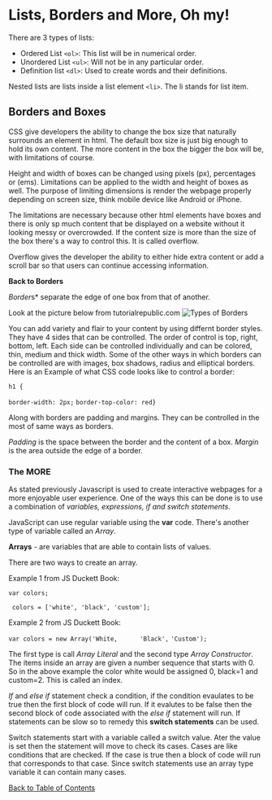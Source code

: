 # Lists, Borders and More, Oh my!

There are 3 types of lists:
* Ordered List ```<ol>```: This list will be in numerical order.
* Unordered List ```<ul>```: Will not be in any particular order.
* Definition list ```<dl>```: Used to create words and their definitions.

Nested lists are lists inside a list element ```<li>```. The li stands for list item.

## Borders and Boxes

CSS give developers the ability to change the box size that naturally surrounds an element in html. The default box size is just big enough to hold its own content. The more content in the box the bigger the box will be, with limitations of course. 

Height and width of boxes can be changed using pixels (px), percentages or (ems). Limitations can be applied to the width and height of boxes as well. The purpose of limiting dimensions is render the webpage properly depending on screen size, think mobile device like Android or iPhone. 

The limitations are necessary because other html elements have boxes and there is only sp much content that be displayed on a website without it looking messy or overcrowded. If the content size is more than the size of the box there's a way to control this. It is called overflow.

Overflow gives the developer the ability to either hide extra content or add a scroll bar so that users can continue accessing information.

**Back to Borders**

*Border*s* separate the edge of one box from that of another.

Look at the picture below from tutorialrepublic.com
![Types of Borders](https://www.tutorialrepublic.com/lib/images/css-border-style.png)

You can add variety and flair to your content by using differnt border styles.
They have 4 sides that can be controlled. The order of control is top, right, bottom, left. Each side can be controlled individually and can be colored, thin, medium and thick width. Some of the other ways in which borders can be controlled are with images, box shadows, radius and elliptical borders. Here is an Example of what CSS code looks like to control a border:

  ```h1 {```

  ```border-width: 2px;```
  ```border-top-color: red}```

Along with borders are padding and margins. They can be controlled in the most of same ways as borders.

*Padding* is the space between the border and the content of a box.
*Margin* is the area outside the edge of a border.

### The MORE

As stated previously Javascript is used to create interactive webpages for a more enjoyable user experience. One of the ways this can be done is to use a combination of *variables, expressions, if and switch statements*.

JavaScript can use regular variable using the **var** code. There's another type of variable called an *Array*.

**Arrays** - are variables that are able to contain lists of values.

There are two ways to create an array.

Example 1 from JS Duckett Book:

```var colors;```

   ``` colors = ['white', 'black', 'custom'];```

Example 2 from JS Duckett Book:

```var colors = new Array('White,```
                        ```     ```
                       ```'Black',```
                       ```'Custom');```

The first type is call *Array Literal* and the second type *Array Constructor*.
The items inside an array are given a number sequence that starts with 0. So in the above example the color white would be assigned 0, black=1 and custom=2. This is called an index.

*If* and *else if* statement check a condition, if the condition evaulates to be true then the first block of code will run. If it evalutes to be false then the second block of code associated with the *else if* statement will run. If statements can be slow so to remedy this **switch statements** can be used.

Switch statements start with a variable called a switch value. Ater the value is set then the statement will move to check its cases. Cases are like conditions that are checked. If the case is true then a block of code will run that corresponds to that case. Since switch statements use an array type variable it can contain many cases.


[Back to Table of Contents](/README.md)